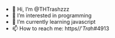 - 👋 Hi, I’m @THTrashzzz
- 👀 I’m interested in programming
- 🌱 I’m currently learning javascript
- 📫 How to reach me: https//$'Tra$h#4913

<!---
THTrashzzz/THTrashzzz is a ✨ special ✨ repository because its `README.md` (this file) appears on your GitHub profile.
You can click the Preview link to take a look at your changes.
--->
